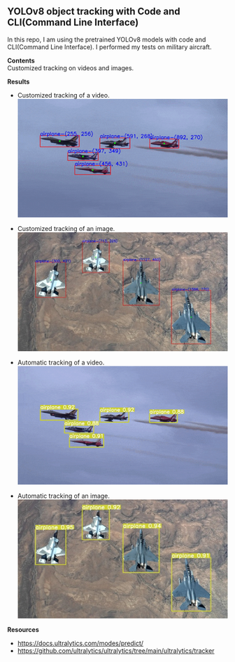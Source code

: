 ## YOLOv8 object tracking with Code and CLI(Command Line Interface)  
In this repo, I am using the pretrained YOLOv8 models with code and CLI(Command Line Interface). I performed my tests on military aircraft.  
  
**Contents**  
Customized tracking on videos and images.
  
**Results**  
 - Customized tracking of a video.
 ![alt-text](https://github.com/muhammedenesbalci/YOLOv8-Object-Detection/blob/main/datas/test_video_result_gif.gif?raw=true)  


 - Customized tracking of an image.
![alt-text](https://github.com/muhammedenesbalci/YOLOv8-Object-Detection/blob/main/datas/test_img_result_customized.jpg?raw=true)  
  

 - Automatic tracking of a video.
 ![alt-text](https://github.com/muhammedenesbalci/YOLOv8-Object-Detection/blob/main/datas/test_video_result_gif_2.gif?raw=true)


 - Automatic tracking of an image.
![alt-text](https://github.com/muhammedenesbalci/YOLOv8-Object-Detection/blob/main/datas/test_img_result_automatic.jpg?raw=true)

**Resources**

- https://docs.ultralytics.com/modes/predict/  
- https://github.com/ultralytics/ultralytics/tree/main/ultralytics/tracker
